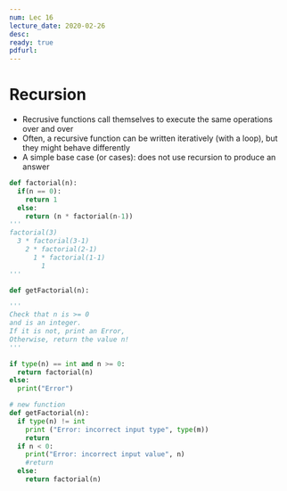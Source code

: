 ```yaml
---
num: Lec 16
lecture_date: 2020-02-26
desc:
ready: true
pdfurl:
---
```


# Recursion
* Recrusive functions call themselves to execute the same operations over and over
* Often, a recursive function can be written iteratively (with a loop), but they might behave differently
* A simple base case (or cases): does not use recursion to produce an answer

```python
def factorial(n):
  if(n == 0):
    return 1
  else:
    return (n * factorial(n-1))
'''
factorial(3)
  3 * factorial(3-1)
    2 * factorial(2-1)
      1 * factorial(1-1)
        1
'''

def getFactorial(n):

'''
Check that n is >= 0
and is an integer.
If it is not, print an Error,
Otherwise, return the value n!
'''

if type(n) == int and n >= 0:
  return factorial(n)
else:
  print("Error")

# new function
def getFactorial(n):
  if type(n) != int
    print ("Error: incorrect input type", type(m))
    return
  if n < 0:
    print("Error: incorrect input value", n)
    #return
  else:
    return factorial(n)    
```



